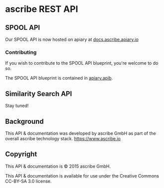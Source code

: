 # ascribe REST API


## SPOOL API

Our SPOOL API is now hosted on apiary at 
[docs.ascribe.apiary.io](http://docs.ascribe.apiary.io/)

### Contributing
If you wish to contribute to the SPOOL API blueprint, you're welcome to do so.

The SPOOL API blueprint is contained in [apiary.apib](apiary.apib).


## Similarity Search API

Stay tuned!


## Background
This API & documentation was developed by ascribe GmbH as part of the overall ascribe technology stack. https://www.ascribe.io

## Copyright

This API & documentation is © 2015 ascribe GmbH.

This API & documentation is available for use under the Creative Commons CC-BY-SA 3.0 license.

